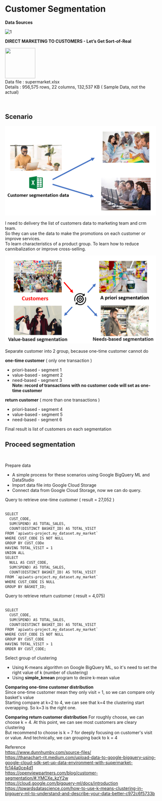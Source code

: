 <h1>Customer Segmentation</h1>



<b>Data Sources</b>
<p align="left">
<img width="367" alt="1" src="https://user-images.githubusercontent.com/5312356/120929641-fb56ae00-c713-11eb-9d10-a13e69f00b15.PNG">

<b>DIRECT MARKETING TO CUSTOMERS - Let’s Get Sort-of-Real</b>

<img src="https://cdn.iconscout.com/icon/free/png-512/microsoft-excel-2-569282.png"
     width="100" height="100" ><br>
Data file : supermarket.xlsx <br>
Details   : 956,575 rows, 22 columns, 132,537 KB  ( Sample Data, not the actual)
</p>
<br>

<h2>Scenario</h2>

<img width='500' src="https://github.com/PaoLastHope/BADS7105/blob/d8c8a67e04efdfdc407e836617d0a2e48f659ef0/HOMEWORK%2006/images/sce.PNG">

I need to delivery the list of customers data to marketing team and crm team.<br/>
So they can use the data to make the promotions on each customer or improve services.<br/>
To learn characteristics of a product group.
To learn how to reduce cannibalization or improve cross-selling.

<img width='500' src="https://github.com/PaoLastHope/BADS7105/blob/d8c8a67e04efdfdc407e836617d0a2e48f659ef0/HOMEWORK%2006/images/seg.PNG">

Separate customer into 2 group, because one-time customer cannot do 

<b>one-time customer</b> ( only one transaction )
-    priori-based - segment 1
-    value-based - segment 2
-    need-based - segment 3 <br/>
<b>Note: record of transactions with no customer code will set as one-time customer</b>
     
<b>return customer</b> ( more than one transactions )
-    priori-based - segment 4
-    value-based - segment 5
-    need-based - segment 6 <br/>

Final result is list of customers on each segmentation

<h2>Proceed segmentation</h2><br/>

Prepare data
- A simple process for these scenarios using Google BigQuery ML and DataStudio
- Import data file into Google Cloud Storage 
- Connect data from Google Cloud Storage, now we can do query.

Query to retrieve one-time customer ( result = 27,052 )
<pre><code>
SELECT
  CUST_CODE,
  SUM(SPEND) AS TOTAL_SALES,
  COUNT(DISTINCT BASKET_ID) AS TOTAL_VISIT
FROM `apiwats-project.my_dataset.my_market`
WHERE CUST_CODE IS NOT NULL
GROUP BY CUST_CODe
HAVING TOTAL_VISIT = 1
UNION ALL
SELECT
  NULL AS CUST_CODE,
  SUM(SPEND) AS TOTAL_SALES,
  COUNT(DISTINCT BASKET_ID) AS TOTAL_VISIT
FROM `apiwats-project.my_dataset.my_market`
WHERE CUST_CODE IS NULL
GROUP BY BASKET_ID;
</pre></code>


Query to retrieve return customer ( result = 4,075)
<pre><code>
SELECT
  CUST_CODE,
  SUM(SPEND) AS TOTAL_SALES,
  COUNT(DISTINCT BASKET_ID) AS TOTAL_VISIT
FROM `apiwats-project.my_dataset.my_market`
WHERE CUST_CODE IS NOT NULL
GROUP BY CUST_CODE
HAVING TOTAL_VISIT > 1
ORDER BY CUST_CODE;
</pre></code>

Select group of clustering
- Using K-means algorithm on Google BigQuery ML, so it's need to set the right value of k (number of clustering)
- Using <b>simple_kmean</b> program to desire k-mean value 

<b>Comparing one-time customer distribution</b><br/>
Since one-time customer mean they only visit = 1, so we can compare only basket's value <br/>
Starting compare at k=2 to 4, we can see that k=4 the clustering start overapping. So k=3 is the right one. 

<b>Comparing return customer distribution</b>
For roughly choose, we can choose k = 4. At this point, we can see most customers are cleary clustering <br/>
But recommend to choose is k = 7 for deeply focusing on customer's visit or value. And technically, we can grouping back to k = 4 


Reference<br/>
https://www.dunnhumby.com/source-files/<br/>
https://thanachart-rit.medium.com/upload-data-to-google-bigquery-using-google-cloud-sdk-set-up-data-environment-with-supermarket-fc144a0ce4d1<br/>
https://openviewpartners.com/blog/customer-segmentation/#.YMCXe_kzY2w<br/>
https://cloud.google.com/bigquery-ml/docs/introduction<br/>
https://towardsdatascience.com/how-to-use-k-means-clustering-in-bigquery-ml-to-understand-and-describe-your-data-better-c972c6f5733b<br/>
